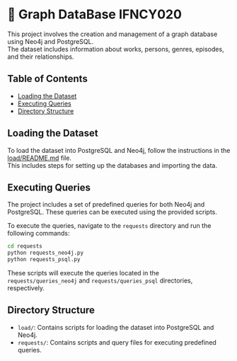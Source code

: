 # 🎥 Graph DataBase IFNCY020

This project involves the creation and management of a graph database using Neo4j and PostgreSQL. \
The dataset includes information about works, persons, genres, episodes, and their relationships.

## Table of Contents

- [Loading the Dataset](#loading-the-dataset)
- [Executing Queries](#executing-queries)
- [Directory Structure](#directory-structure)

## Loading the Dataset

To load the dataset into PostgreSQL and Neo4j, follow the instructions in the [load/README.md](load/README.md) file. \
This includes steps for setting up the databases and importing the data.

## Executing Queries

The project includes a set of predefined queries for both Neo4j and PostgreSQL. These queries can be executed using the provided scripts.

To execute the queries, navigate to the `requests` directory and run the following commands:

```bash
cd requests
python requests_neo4j.py
python requests_psql.py
```

These scripts will execute the queries located in the `requests/queries_neo4j` and `requests/queries_psql` directories, respectively.

## Directory Structure

- `load/`: Contains scripts for loading the dataset into PostgreSQL and Neo4j.
- `requests/`: Contains scripts and query files for executing predefined queries.